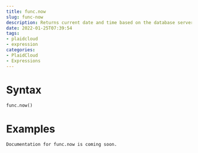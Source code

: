 ```yaml
---
title: func.now
slug: func-now
description: Returns current date and time based on the database server's time zone setting
date: 2022-01-25T07:39:54
tags:
- plaidcloud
- expression
categories:
- PlaidCloud
- Expressions
---
```



# Syntax



```
func.now()
```


# Examples



```
Documentation for func.now is coming soon.
```
